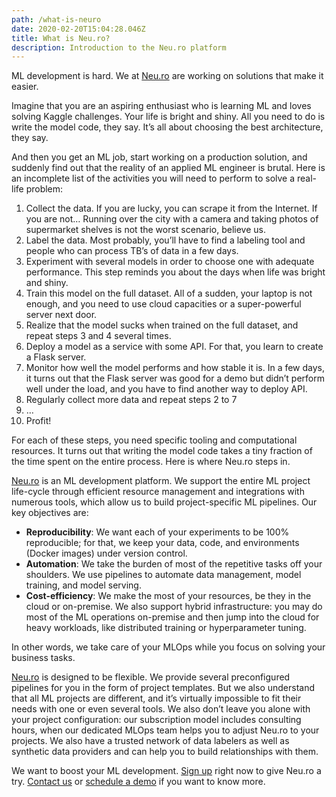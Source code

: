 ```yaml
---
path: /what-is-neuro
date: 2020-02-20T15:04:28.046Z
title: What is Neu.ro?
description: Introduction to the Neu.ro platform
---
```

ML development is hard. We at [Neu.ro](https://neu.ro) are working on solutions that make it easier.

Imagine that you are an aspiring enthusiast who is learning ML and loves solving Kaggle challenges. Your life is bright and shiny. All you need to do is write the model code, they say. It’s all about choosing the best architecture, they say.

And then you get an ML job, start working on a production solution, and suddenly find out that the reality of an applied ML engineer is brutal. Here is an incomplete list of the activities you will need to perform to solve a real-life problem:

1. Collect the data. If you are lucky, you can scrape it from the Internet. If you are not… Running over the city with a camera and taking photos of supermarket shelves is not the worst scenario, believe us.
2. Label the data. Most probably, you’ll have to find a labeling tool and people who can process TB’s of data in a few days.
3. Experiment with several models in order to choose one with adequate performance. This step reminds you about the days when life was bright and shiny.
4. Train this model on the full dataset. All of a sudden, your laptop is not enough, and you need to use cloud capacities or a super-powerful server next door.
5. Realize that the model sucks when trained on the full dataset, and repeat steps 3 and 4 several times.
6. Deploy a model as a service with some API. For that, you learn to create a Flask server.
7. Monitor how well the model performs and how stable it is. In a few days, it turns out that the Flask server was good for a demo but didn’t perform well under the load, and you have to find another way to deploy API.
8. Regularly collect more data and repeat steps 2 to 7
9. …
10. Profit!

For each of these steps, you need specific tooling and computational resources. It turns out that writing the model code takes a tiny fraction of the time spent on the entire process. Here is where Neu.ro steps in.

[Neu.ro](https://neu.ro) is an ML development platform. We support the entire ML project life-cycle through efficient resource management and integrations with numerous tools, which allow us to build project-specific ML pipelines. Our key objectives are:

* **Reproducibility**: We want each of your experiments to be 100% reproducible; for that, we keep your data, code, and environments (Docker images) under version control.
* **Automation**: We take the burden of most of the repetitive tasks off your shoulders. We use pipelines to automate data management, model training, and model serving.
* **Cost-efficiency**: We make the most of your resources, be they in the cloud or on-premise. We also support hybrid infrastructure: you may do most of the ML operations on-premise and then jump into the cloud for heavy workloads, like distributed training or hyperparameter tuning.

In other words, we take care of your MLOps while you focus on solving your business tasks.

[Neu.ro](https://neu.ro) is designed to be flexible. We provide several preconfigured pipelines for you in the form of project templates. But we also understand that all ML projects are different, and it’s virtually impossible to fit their needs with one or even several tools. We also don’t leave you alone with your project configuration: our subscription model includes consulting hours, when our dedicated MLOps team helps you to adjust Neu.ro to your projects. We also have a trusted network of data labelers as well as synthetic data providers and can help you to build relationships with them.

We want to boost your ML development. [Sign up](https://app.neu.ro/signup) right now to give Neu.ro a try. [Contact us](mailto:team@neu.ro) or [schedule a demo](https://neu.ro/booking) if you want to know more.